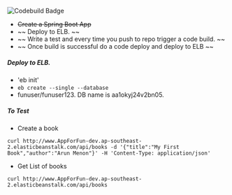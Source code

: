 ![Codebuild Badge](https://codebuild.ap-southeast-2.amazonaws.com/badges?uuid=eyJlbmNyeXB0ZWREYXRhIjoibGlhRkxsSEd6NTFDeG5pMUU3a0Z6OVBNQXYvcFhkZ2JJTzQvR25xMTV1QTdhbWt2MHptbE1kdFdqOEF2R2hJOGV6b3pEUVJ3Zmw1YlEvdnNGYmFhTGg0PSIsIml2UGFyYW1ldGVyU3BlYyI6InRMMWEvd0k3M25hRzRmdEoiLCJtYXRlcmlhbFNldFNlcmlhbCI6MX0%3D&branch=master)

- ~~Create a Spring Boot App~~
- ~~ Deploy to ELB. ~~
- ~~ Write a test and every time you push to repo trigger a code build. ~~
- ~~ Once build is successful do a code deploy and deploy to ELB ~~

##### Deploy to ELB.

- 'eb init'
- `eb create --single --database`
- funuser/funuser123. DB name is aa1okyj24v2bn05.


##### To Test

- Create a book

```
curl http://www.AppForFun-dev.ap-southeast-2.elasticbeanstalk.com/api/books -d '{"title":"My First Book","author":"Arun Menon"}' -H 'Content-Type: application/json'
```

- Get List of books

```
curl http://www.AppForFun-dev.ap-southeast-2.elasticbeanstalk.com/api/books
```